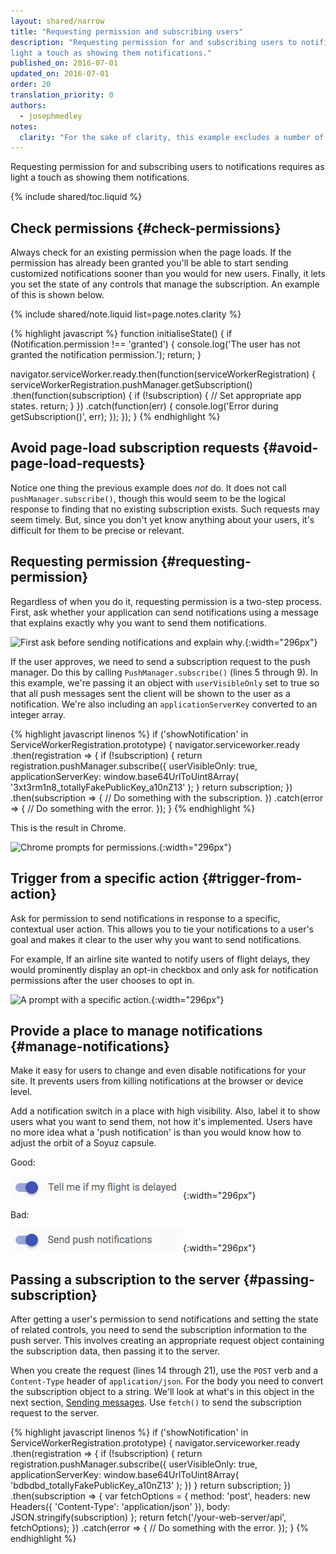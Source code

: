 ```yaml
---
layout: shared/narrow
title: "Requesting permission and subscribing users"
description: "Requesting permission for and subscribing users to notifications requires as 
light a touch as showing them notifications."
published_on: 2016-07-01
updated_on: 2016-07-01
order: 20
translation_priority: 0
authors:
  - josephmedley
notes:
  clarity: "For the sake of clarity, this example excludes a number of feature checks that you should always perform. You can view the original code in it's entirety in our <a href='https://github.com/GoogleChrome/samples/tree/gh-pages/push-messaging-and-notifications'>GitHub samples repo</a>."
---
```


<p class="intro">
Requesting permission for and subscribing users to notifications requires as
light a touch as showing them notifications.
</p>

{% include shared/toc.liquid %}

## Check permissions {#check-permissions}

Always check for an existing permission when the page loads. If the permission
has already been granted you'll be able to start sending customized
notifications sooner than you would for new users. Finally, it lets you set the
state of any controls that manage the subscription. An example of this is shown
below.

{% include shared/note.liquid list=page.notes.clarity %}

{% highlight javascript %}
function initialiseState() {
  if (Notification.permission !== 'granted') {
    console.log('The user has not granted the notification permission.');
    return;
  }
  
  navigator.serviceWorker.ready.then(function(serviceWorkerRegistration) {
    serviceWorkerRegistration.pushManager.getSubscription()
      .then(function(subscription) {
        if (!subscription) {
          // Set appropriate app states.
          return;
        }
      })
      .catch(function(err) {
        console.log('Error during getSubscription()', err);
      });
  });
}
{% endhighlight %}

## Avoid page-load subscription requests {#avoid-page-load-requests}

Notice one thing the previous example does _not_ do. It does not call
`pushManager.subscribe()`, though this would seem to be the logical response to
finding that no existing subscription exists. Such requests may seem timely.
But, since you don't yet know anything about your users, it's difficult for them
to be precise or relevant.

## Requesting permission {#requesting-permission}

Regardless of when you do it, requesting permission is a two-step process.
First, ask whether your application can send notifications using a message that
explains exactly why you want to send them notifications.

![First ask before sending notifications and explain why.](images/news-prompt.png){:width="296px"}

If the user approves, we need to send a subscription request to the push
manager. Do this by calling `PushManager.subscribe()` (lines 5 through 9). In
this example, we're passing it an object with `userVisibleOnly` set to true so
that all push messages  sent the client will be shown to the user as a
notification. We're also  including an `applicationServerKey` converted to an
integer array.

{% highlight javascript linenos %}
if ('showNotification' in ServiceWorkerRegistration.prototype) {
  navigator.serviceworker.ready
  .then(registration => {
    if (!subscription) {
      return registration.pushManager.subscribe({
          userVisibleOnly: true,
          applicationServerKey: window.base64UrlToUint8Array(
            '3xt3rm1n8_totallyFakePublicKey_a10nZ13'
          );
    }
    return subscription;
  })
  .then(subscription => {
    // Do something with the subscription.
  })
  .catch(error => {
    // Do something with the error.
  });
}
{% endhighlight %}

This is the result in Chrome.

![Chrome prompts for permissions.](images/news-permissions.png){:width="296px"}

## Trigger from a specific action {#trigger-from-action}

Ask for permission to send notifications in response to a specific,
contextual user action. This allows you to tie your notifications
to a user's goal and makes it clear to the user why you want to send
notifications.

For example, If an airline site wanted to notify users of flight delays,
they would prominently display an opt-in checkbox and only ask for
notification permissions after the user chooses to opt in.

![A prompt with a specific action.](images/airline-prompt.png){:width="296px"}

## Provide a place to manage notifications {#manage-notifications}

Make it easy for users to change and even disable notifications for your site.
It prevents users from killing notifications at the browser or device level.

Add a notification switch in a place with high visibility. Also, label it to
show users what you want to send them, not how it's implemented. Users have no
more idea what a 'push notification' is than you would know how to adjust the
orbit of a Soyuz capsule.

Good:

![A notifications switch that shows what notifications will contain.](images/flight-delay.png){:width="296px"}

Bad:

![A notifications switch that shows how notifications are implemented.](images/send-push.png){:width="296px"}

## Passing a subscription to the server {#passing-subscription}

After getting a user's permission to send notifications and setting the state of
related controls, you need to send the subscription information to the push
server. This involves creating an appropriate request object containing the
subscription data, then passing it to the server.

When you create the request (lines 14 through 21), use the `POST` verb and a
`Content-Type` header of  `application/json`. For the body you need to convert
the subscription object to a  string. We'll look at what's in this object in the
next section, [Sending  messages](sending-messages). Use `fetch()` to send the
subscription request to the server.

{% highlight javascript linenos %}
if ('showNotification' in ServiceWorkerRegistration.prototype) {
  navigator.serviceworker.ready
  .then(registration => {
    if (!subscription) {
      return registration.pushManager.subscribe({
        userVisibleOnly: true,
        applicationServerKey: window.base64UrlToUint8Array(
          'bdbdbd\_totallyFakePublicKey\_a10nZ13'
         );
      })
    }
    return subscription;
  })
  .then(subscription => {
    var fetchOptions = {
      method: 'post',
      headers: new Headers({
        'Content-Type': 'application/json'
      }),
      body: JSON.stringify(subscription)
    };
    return fetch('/your-web-server/api', fetchOptions);
  })
  .catch(error => {
    // Do something with the error.
  });
}
{% endhighlight %}
